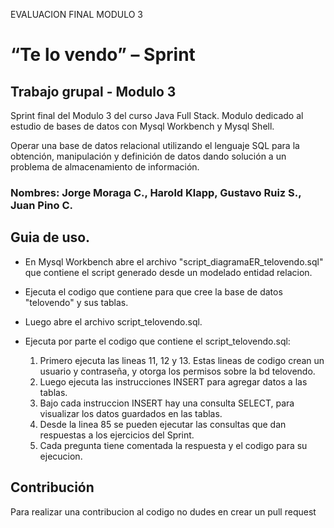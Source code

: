 EVALUACION FINAL MODULO 3
# “Te lo vendo” – Sprint
## Trabajo grupal - Modulo 3 
Sprint final del Modulo 3 del curso Java Full Stack. Modulo dedicado al estudio de bases de datos con Mysql Workbench y Mysql Shell.

Operar una base de datos relacional utilizando el lenguaje SQL para la obtención, manipulación y definición de datos dando solución 
a un problema de almacenamiento de información.

### Nombres: Jorge Moraga C., Harold Klapp, Gustavo Ruiz S., Juan Pino C.

## Guia de uso.

* En Mysql Workbench abre el archivo "script_diagramaER_telovendo.sql" que contiene el script generado desde un modelado entidad relacion.
* Ejecuta el codigo que contiene para que cree la base de datos "telovendo" y sus tablas.
* Luego abre el archivo script_telovendo.sql.

* Ejecuta por parte el codigo que contiene el script_telovendo.sql:
  1. Primero ejecuta las lineas 11, 12 y 13. Estas lineas de codigo crean un usuario y contraseña, y otorga los permisos sobre la bd telovendo.
  2. Luego ejecuta las instrucciones INSERT para agregar datos a las tablas.
  3. Bajo cada instruccion INSERT hay una consulta SELECT, para visualizar los datos guardados en las tablas.
  4. Desde la linea 85 se pueden ejecutar las consultas que dan respuestas a los ejercicios del Sprint.
  5. Cada pregunta tiene comentada la respuesta y el codigo para su ejecucion.
  
 ## Contribución
 Para realizar una contribucion al codigo no dudes en crear un pull request
  
  
